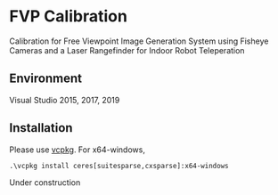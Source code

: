 # FVP Calibration
Calibration for Free Viewpoint Image Generation System using Fisheye Cameras and a Laser Rangefinder for Indoor Robot Teleperation

## Environment
Visual Studio 2015, 2017, 2019

## Installation
Please use [vcpkg](https://github.com/microsoft/vcpkg). For x64-windows,
```
.\vcpkg install ceres[suitesparse,cxsparse]:x64-windows
```

Under construction
